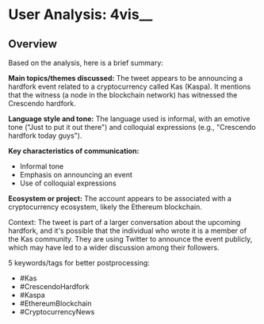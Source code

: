# User Analysis: 4vis__

## Overview

Based on the analysis, here is a brief summary:

**Main topics/themes discussed:** The tweet appears to be announcing a hardfork event related to a cryptocurrency called Kas (Kaspa). It mentions that the witness (a node in the blockchain network) has witnessed the Crescendo hardfork.

**Language style and tone:** The language used is informal, with an emotive tone ("Just to put it out there") and colloquial expressions (e.g., "Crescendo hardfork today guys").

**Key characteristics of communication:**

* Informal tone
* Emphasis on announcing an event
* Use of colloquial expressions

**Ecosystem or project:** The account appears to be associated with a cryptocurrency ecosystem, likely the Ethereum blockchain.

Context:
The tweet is part of a larger conversation about the upcoming hardfork, and it's possible that the individual who wrote it is a member of the Kas community. They are using Twitter to announce the event publicly, which may have led to a wider discussion among their followers.

5 keywords/tags for better postprocessing:

* #Kas
* #CrescendoHardfork
* #Kaspa
* #EthereumBlockchain
* #CryptocurrencyNews